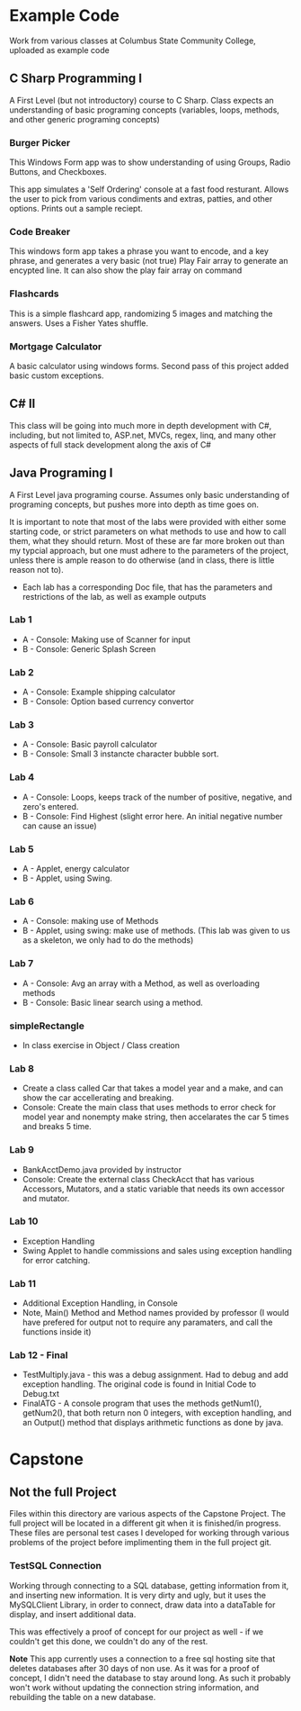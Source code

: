 # Example Code
Work from various classes at Columbus State Community College, uploaded as example code

## C Sharp Programming I

A First Level (but not introductory) course to C Sharp. Class expects an understanding of basic programing concepts (variables, loops, methods, and other generic programing concepts)

### Burger Picker

This Windows Form app was to show understanding of using Groups, Radio Buttons, and Checkboxes.

This app simulates a 'Self Ordering' console at a fast food resturant. Allows the user to pick from various condiments and extras, patties, and other options. Prints out a sample reciept.

### Code Breaker

This windows form app takes a phrase you want to encode, and a key phrase, and generates a very basic (not true) Play Fair array to generate an encypted line. It can also show the play fair array on command

### Flashcards

This is a simple flashcard app, randomizing 5 images and matching the answers. Uses a Fisher Yates shuffle.

### Mortgage Calculator

A basic calculator using windows forms. Second pass of this project added basic custom exceptions.



## C# II

This class will be going into much more in depth development with C#, including, but not limited to, ASP.net, MVCs, regex, linq, and many other aspects of full stack development along the axis of C#


## Java Programing I

A First Level java programing course. Assumes only basic understanding of programing concepts, but pushes more into depth as time goes on.

It is important to note that most of the labs were provided with either some starting code, or strict parameters on what methods to use and how to call them, what they should return. Most of these are far more broken out than my typcial approach, but one must adhere to the parameters of the project, unless there is ample reason to do otherwise (and in class, there is little reason not to).

* Each lab has a corresponding Doc file, that has the parameters and restrictions of the lab, as well as example outputs


### Lab 1
 * A - Console: Making use of Scanner for input 
 * B - Console: Generic Splash Screen
 
### Lab 2
 * A - Console: Example shipping calculator
 * B - Console: Option based currency convertor


### Lab 3
 * A - Console: Basic payroll calculator
 * B - Console: Small 3 instancte character bubble sort.

### Lab 4
 * A - Console: Loops, keeps track of the number of positive, negative, and zero's entered.
 * B - Console: Find Highest (slight error here. An initial negative number can cause an issue)

### Lab 5

* A - Applet, energy calculator
* B - Applet, using Swing.

### Lab 6 
* A - Console: making use of Methods
* B - Applet, using swing: make use of methods. (This lab was given to us as a skeleton, we only had to do the methods)

### Lab 7
* A - Console: Avg an array with a Method, as well as overloading methods
* B - Console: Basic linear search using a method. 

### simpleRectangle
* In class exercise in Object / Class creation

### Lab 8
* Create a class called Car that takes a model year and a make, and can show the car accellerating and breaking.
* Console: Create the main class that uses methods to error check for model year and nonempty make string, then accelarates the car 5 times and breaks 5 time.

### Lab 9
* BankAcctDemo.java provided by instructor
* Console: Create the external class CheckAcct that has various Accessors, Mutators, and a static variable that needs its own accessor and mutator.

### Lab 10
* Exception Handling
* Swing Applet to handle commissions and sales using exception handling for error catching.

### Lab 11
* Additional Exception Handling, in Console
* Note, Main() Method and Method names provided by professor (I would have prefered for output not to require any paramaters, and call the functions inside it)

### Lab 12 - Final
* TestMultiply.java - this was a debug assignment. Had to debug and add exception handling. The original code is found in Initial Code to Debug.txt
* FinalATG - A console program that uses the methods getNum1(), getNum2(), that both return non 0 integers, with exception handling, and an Output() method that displays arithmetic functions as done by java.



# Capstone

## Not the full Project

Files within this directory are various aspects of the Capstone Project. The full project will be located in a different git when it is finished/in progress. These files are personal test cases I developed for working through various problems of the project before implimenting them in the full project git.


### TestSQL Connection

Working through connecting to a SQL database, getting information from it, and inserting new information. It is very dirty and ugly, but it uses the MySQLClient Library, in order to connect, draw data into a dataTable for display, and insert additional data.

This was effectively a proof of concept for our project as well - if we couldn't get this done, we couldn't do any of the rest.

**Note** This app currently uses a connection to a free sql hosting site that deletes databases after 30 days of non use. As it was for a proof of concept, I didn't need the database to stay around long. As such it probably won't work without updating the connection string information, and rebuilding the table on a new database.